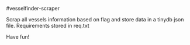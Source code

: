 #vesselfinder-scraper

Scrap all vessels information based on flag and store data in a tinydb json file. 
Requirements stored in req.txt

Have fun!
